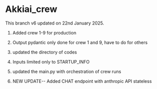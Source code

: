 # Akkiai_crew

This branch v6 updated on 22nd January 2025.

1. Added crew 1-9 for production
2. Output pydantic only done for crew 1 and 9, have to do for others
3. updated the directory of codes
4. Inputs limited only to STARTUP_INFO
5. updated the main.py with orchestration of crew runs

6. NEW UPDATE-- Added CHAT endpoint with anthropic API stateless

